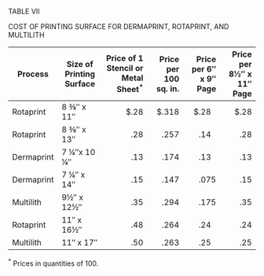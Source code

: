 TABLE VII 

COST OF PRINTING SURFACE FOR DERMAPRINT, ROTAPRINT, AND 
MULTILITH 

| Process | Size of Printing Surface | Price of 1 Stencil or Metal Sheet<sup>*</sup> | Price per 100 sq. in. | Price per 6″ x 9″ Page | Price per 8½″ x 11″ Page |
|----|----|----:|----:|----:|---:|
| Rotaprint | 8 ⅜″ x 11″ | $.28 | $.318 | $.28&#8199; | $.28 |
| Rotaprint | 8 ⅜″ x 13″ | .28 | .257 | .14&#8199; | .28 |
| Dermaprint | 7 ¼″x 10 ¼″| .13 | .174 | .13&#8199; | .13 |
| Dermaprint | 7 ¼″ x 14″ | .15 | .147 | .075 | .15 |
| Multilith | 9½″ x 12½″ | .35 | .294 | .175 | .35 | 
| Rotaprint | 11″ x 16½″ | .48 | .264 | .24&#8199; | .24 |
| Multilith | 11″ x 17″ | .50 | .263 | .25&#8199; | .25 | 

<sup>*</sup> Prices in quantities of 100. 
